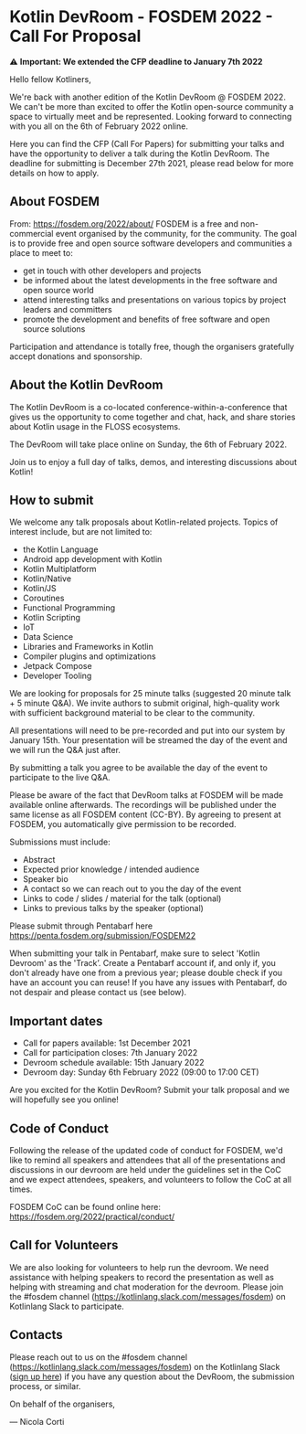 # Kotlin DevRoom - FOSDEM 2022 - Call For Proposal 

⚠️ **Important: We extended the CFP deadline to January 7th 2022**

Hello fellow Kotliners,

We're back with another edition of the Kotlin DevRoom @ FOSDEM 2022. We can't be more than excited to offer the Kotlin open-source community a space to virtually meet and be represented. Looking forward to connecting with you all on the 6th of February 2022 online.

Here you can find the CFP (Call For Papers) for submitting your talks and have the opportunity to deliver a talk during the Kotlin DevRoom. The deadline for submitting is December 27th 2021, please read below for more details on how to apply.

## About FOSDEM
From: https://fosdem.org/2022/about/
FOSDEM is a free and non-commercial event organised by the community, for the community.
The goal is to provide free and open source software developers and communities a place to meet to:

- get in touch with other developers and projects
- be informed about the latest developments in the free software and open source world
- attend interesting talks and presentations on various topics by project leaders and committers
- promote the development and benefits of free software and open source solutions

Participation and attendance is totally free, though the organisers gratefully accept donations and sponsorship.

## About the Kotlin DevRoom

The Kotlin DevRoom is a co-located conference-within-a-conference that gives us the opportunity to come together and chat, hack, and share stories about Kotlin usage in the FLOSS ecosystems.

The DevRoom will take place online on Sunday, the 6th of February 2022. 

Join us to enjoy a full day of talks, demos, and interesting discussions about Kotlin!

## How to submit

We welcome any talk proposals about Kotlin-related projects.
Topics of interest include, but are not limited to:

- the Kotlin Language
- Android app development with Kotlin
- Kotlin Multiplatform
- Kotlin/Native
- Kotlin/JS
- Coroutines
- Functional Programming
- Kotlin Scripting
- IoT
- Data Science
- Libraries and Frameworks in Kotlin
- Compiler plugins and optimizations
- Jetpack Compose
- Developer Tooling

We are looking for proposals for 25 minute talks (suggested 20 minute talk + 5 minute Q&A).
We invite authors to submit original, high-quality work with sufficient background material to be clear to the community.

All presentations will need to be pre-recorded and put into our system by January 15th. Your presentation will be streamed the day of the event and we will run the Q&A just after.

By submitting a talk you agree to be available the day of the event to participate to the live Q&A.

Please be aware of the fact that DevRoom talks at FOSDEM will be made available online afterwards. The recordings will be published under the same license as all FOSDEM content (CC-BY). By agreeing to present at FOSDEM, you automatically give permission to be recorded.

Submissions must include:

- Abstract
- Expected prior knowledge / intended audience
- Speaker bio
- A contact so we can reach out to you the day of the event
- Links to code / slides / material for the talk (optional)
- Links to previous talks by the speaker (optional)

Please submit through Pentabarf here https://penta.fosdem.org/submission/FOSDEM22

When submitting your talk in Pentabarf, make sure to select 'Kotlin Devroom' as the 'Track’.
Create a Pentabarf account if, and only if, you don't already have one from a previous year; please double check if you have an account you can reuse! If you have any issues with Pentabarf, do not despair and please contact us (see below).

## Important dates

- Call for papers available: 1st December 2021
- Call for participation closes: 7th January 2022
- Devroom schedule available: 15th January 2022
- Devroom day: Sunday 6th February 2022 (09:00 to 17:00 CET)

Are you excited for the Kotlin DevRoom? Submit your talk proposal and we will hopefully see you online!

## Code of Conduct

Following the release of the updated code of conduct for FOSDEM, we'd like to remind all speakers and attendees that all of the presentations and discussions in our devroom are held under the guidelines set in the CoC and we expect attendees, speakers, and volunteers to follow the CoC at all times.

FOSDEM CoC can be found online here: https://fosdem.org/2022/practical/conduct/ 

## Call for Volunteers

We are also looking for volunteers to help run the devroom. We need assistance with helping speakers to record the presentation as well as helping with streaming and chat moderation for the devroom. Please join the #fosdem channel (https://kotlinlang.slack.com/messages/fosdem) on Kotlinlang Slack to participate.

## Contacts

Please reach out to us on the #fosdem channel (https://kotlinlang.slack.com/messages/fosdem) on the Kotlinlang Slack ([sign up here](https://t.co/kwvW0nQzRf?amp=1)) if you have any question about the DevRoom, the submission process, or similar.

On behalf of the organisers,

— Nicola Corti
